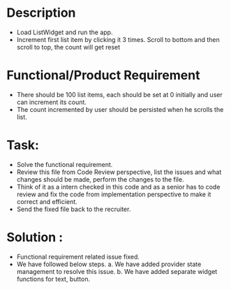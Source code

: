 # Description

- Load ListWidget and run the app.
- Increment first list item by clicking it 3 times. Scroll to bottom and then scroll to top, the
  count will get reset

# Functional/Product Requirement

- There should be 100 list items, each should be set at 0 initially and user can increment its
  count.
- The count incremented by user should be persisted when he scrolls the list.

# Task:

- Solve the functional requirement.
- Review this file from Code Review perspective, list the issues and what changes should be made,
  perform the changes to the file.
- Think of it as a intern checked in this code and as a senior has to code review and fix the code
  from implementation perspective to make it correct and efficient.
- Send the fixed file back to the recruiter.

# Solution :
- Functional requirement related issue fixed.
- We have followed below steps.
   a. We have added provider state management to resolve this issue.
   b. We have added separate widget functions for text, button.



